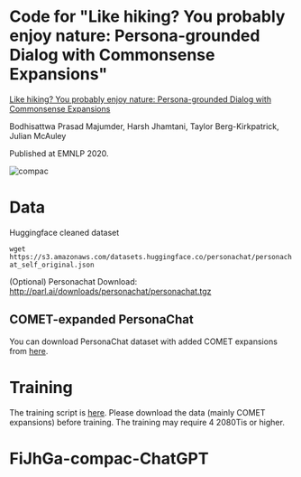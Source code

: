 # Code for "Like hiking? You probably enjoy nature: Persona-grounded Dialog with Commonsense Expansions"

[Like hiking? You probably enjoy nature: Persona-grounded Dialog with Commonsense Expansions](https://www.aclweb.org/anthology/2020.emnlp-main.739.pdf)

Bodhisattwa Prasad Majumder, Harsh Jhamtani, Taylor Berg-Kirkpatrick, Julian McAuley

Published at EMNLP 2020.

![compac](https://github.com/majumderb/compac/blob/master/image/compac.png?raw=true)

# Data

Huggingface cleaned dataset

`wget https://s3.amazonaws.com/datasets.huggingface.co/personachat/personachat_self_original.json`

(Optional) Personachat Download:
http://parl.ai/downloads/personachat/personachat.tgz

## COMET-expanded PersonaChat

You can download PersonaChat dataset with added COMET expansions from [here](https://drive.google.com/file/d/1tJih0IecAmP3IlP6TYvDjy3kOpIbMUIH/view?usp=sharing). 

# Training

The training script is [here](https://github.com/majumderb/compac/blob/master/models/reinforce_model/train.py). Please download the data (mainly COMET expansions) before training. The training may require 4 2080Tis or higher.



# FiJhGa-compac-ChatGPT
